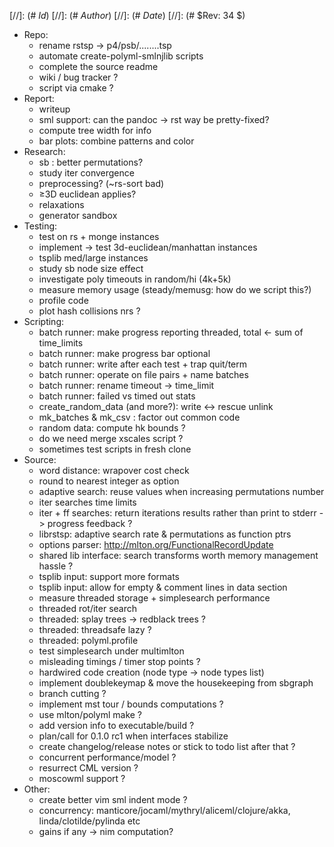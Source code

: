 
[//]: (# $Id$)
[//]: (# $Author$)
[//]: (# $Date$)
[//]: (# $Rev: 34 $)

* Repo:
    - rename rstsp -> p4/psb/........tsp
    - automate create-polyml-smlnjlib scripts
    - complete the source readme
    - wiki / bug tracker ?
    - script via cmake ?
* Report:
    - writeup
    - sml support: can the pandoc -> rst way be pretty-fixed?
    - compute tree width for info
    - bar plots: combine patterns and color
* Research:
    - sb : better permutations?
    - study iter convergence
    - preprocessing? (~rs-sort bad)
    - ≥3D euclidean applies?
    - relaxations
    - generator sandbox
* Testing:
    - test on rs + monge instances
    - implement -> test 3d-euclidean/manhattan instances
    - tsplib med/large instances
    - study sb node size effect
    - investigate poly timeouts in random/hi (4k+5k)
    - measure memory usage (steady/memusg: how do we script this?)
    - profile code
    - plot hash collisions nrs ?
* Scripting:
    - batch runner: make progress reporting threaded, total <- sum of time_limits
    - batch runner: make progress bar optional
    - batch runner: write after each test + trap quit/term
    - batch runner: operate on file pairs + name batches
    - batch runner: rename timeout -> time_limit
    - batch runner: failed vs timed out stats
    - create_random_data (and more?): write <-> rescue unlink
    - mk_batches & mk_csv : factor out common code
    - random data: compute hk bounds ?
    - do we need merge xscales script ?
    - sometimes test scripts in fresh clone
* Source:
    - word distance: wrapover cost check
    - round to nearest integer as option
    - adaptive search: reuse values when increasing permutations number
    - iter searches time limits
    - iter + ff searches: return iterations results rather than print to stderr -> progress feedback ?
    - librstsp: adaptive search rate & permutations as function ptrs
    - options parser: http://mlton.org/FunctionalRecordUpdate
    - shared lib interface: search transforms worth memory management hassle ?
    - tsplib input: support more formats
    - tsplib input: allow for empty & comment lines in data section
    - measure threaded storage + simplesearch performance
    - threaded rot/iter search
    - threaded: splay trees -> redblack trees ?
    - threaded: threadsafe lazy ?
    - threaded: polyml.profile
    - test simplesearch under multimlton
    - misleading timings / timer stop points ?
    - hardwired code creation (node type -> node types list)
    - implement doublekeymap & move the housekeeping from sbgraph
    - branch cutting ?
    - implement mst tour / bounds computations ?
    - use mlton/polyml make ?
    - add version info to executable/build ?
    - plan/call for 0.1.0 rc1 when interfaces stabilize
    - create changelog/release notes or stick to todo list after that ?
    - concurrent performance/model ?
    - resurrect CML version ?
    - moscowml support ?
* Other:
    - create better vim sml indent mode ?
    - concurrency: manticore/jocaml/mythryl/aliceml/clojure/akka,
                   linda/clotilde/pylinda etc
    - gains if any -> nim computation?
